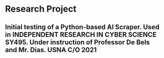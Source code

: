 # Research Project
## Initial testing of a Python-based AI Scraper. Used in INDEPENDENT RESEARCH IN CYBER SCIENCE SY495. Under instruction of Professor De Bels and Mr. Dias. USNA C/O 2021